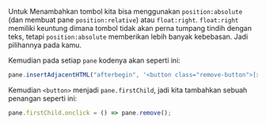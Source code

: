
Untuk Menambahkan tombol kita bisa menggunakan `position:absolute` (dan membuat pane `position:relative`) atau `float:right`. `float:right` memiliki keuntung dimana tombol tidak akan perna tumpang tindih dengan teks, tetapi `position:absolute` memberikan lebih banyak kebebasan. Jadi pilihannya pada kamu.

Kemudian pada setiap `pane` kodenya akan seperti ini:
```js
pane.insertAdjacentHTML("afterbegin", '<button class="remove-button">[x]</button>');
```
Kemudian `<button>` menjadi `pane.firstChild`, jadi kita tambahkan sebuah penangan seperti ini:

```js
pane.firstChild.onclick = () => pane.remove();
```
